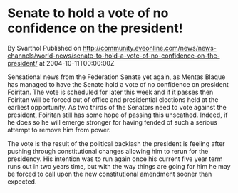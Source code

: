 # Senate to hold a vote of no confidence on the president!
By Svarthol
Published on http://community.eveonline.com/news/news-channels/world-news/senate-to-hold-a-vote-of-no-confidence-on-the-president/ at 2004-10-11T00:00:00Z

Sensational news from the Federation Senate yet again, as Mentas Blaque has managed to have the Senate hold a vote of no confidence on president Foiritan. The vote is scheduled for later this week and if it passes then Foiritan will be forced out of office and presidential elections held at the earliest opportunity. As two thirds of the Senators need to vote against the president, Foiritan still has some hope of passing this unscathed. Indeed, if he does so he will emerge stronger for having fended of such a serious attempt to remove him from power.   
  
The vote is the result of the political backlash the president is feeling after pushing through constitutional changes allowing him to rerun for the presidency. His intention was to run again once his current five year term runs out in two years time, but with the way things are going for him he may be forced to call upon the new constitutional amendment sooner than expected.

